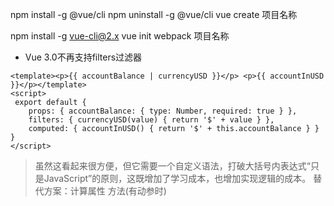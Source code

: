 
npm install -g @vue/cli
npm uninstall -g @vue/cli
vue create 项目名称

npm install -g vue-cli@2.x
vue init webpack 项目名称


- Vue 3.0不再支持filters过滤器
```vue
<template><p>{{ accountBalance | currencyUSD }}</p> <p>{{ accountInUSD }}</p></template> 
<script>
 export default {
    props: { accountBalance: { type: Number, required: true } },
    filters: { currencyUSD(value) { return '$' + value } },
    computed: { accountInUSD() { return '$' + this.accountBalance } }
}
</script>
```
> 虽然这看起来很方便，但它需要一个自定义语法，打破大括号内表达式“只是JavaScript”的原则，这既增加了学习成本，也增加实现逻辑的成本。
> 替代方案：计算属性 方法(有动参时)